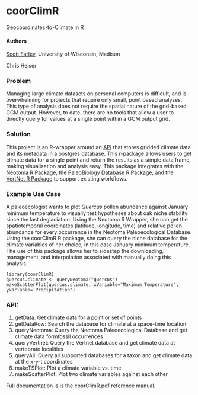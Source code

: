 # coorClimR
Geocoordinates-to-Climate in R

#### Authors
[Scott Farley](mailto:sfarley2@wisc.edu), University of Wisconsin, Madison

Chris Heiser

### Problem
Managing large climate datasets on personal computers is difficult, and is overwhelming for projects that require only small, point based analyses.  This type of analysis does not require the spatial nature of the grid-based GCM output.  However, to date, there are no tools that allow a user to directly query for values at a single point within a GCM output grid.  

### Solution
This project is an R-wrapper around an [API](http://github.com/scottsfarley93/niche-api) that stores gridded climate data and its metadata in a postgres database.  This r-package allows users to get climate data for a single point and return the results as a simple data frame, making visualization and analysis easy.  This package integrates with the [Neotoma R Package](https://github.com/ropensci/neotoma), the [PaleoBiology Database R Package](https://github.com/ropensci/neotoma), and the [VertNet R Package](https://github.com/ropensci/rvertnet) to support existing workflows.

### Example Use Case
A paleoecologist wants to plot *Quercus* pollen abundance against January minimum temperature to visually test hypotheses about oak niche stability since the last deglaciation.  Using the Neotoma R Wrapper, she can get the spatiotemporal coordinates (latitude, longitude, time) and relative pollen abundance for every occurrence in the Neotoma Paleoecological Database.  Using the coorClimR R package, she can query the niche database for the climate variables of her choice, in this case January minimum temperature.  The use of this package allows her to sidestep the downloading, management, and interpolation associated with manually doing this analysis.  

```
library(coorClimR)
quercus.climate <- queryNeotoma("quercus")
makeScatterPlot(quercus.climate, xVariable="Maximum Temperature", yVariable='Precipitation")
```

### API:
1.  getData: Get climate data for a point or set of points
2.  getDataRow: Search the database for climate at a space-time location
3.  queryNeotoma: Query the Neotoma Paleoecological Database and get climate data formfossil occurrences
4.  queryVertnet: Query the Vertnet database and get climate data at vertebrate localities
5.  queryAll: Query all supported databases for a taxon and get climate data at the x-y-t coordinates
6.  makeTSPlot: Plot a climate variable vs. time
7.  makeScatterPlot: Plot two climate variables against each other


Full documentation is is the coorClimR.pdf reference manual.


